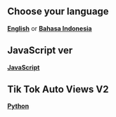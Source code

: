 ## Choose your language

[**English**](https://github.com/kangoka/tiktok-autoviews-py/blob/master/README.en-US.md) or 
[**Bahasa Indonesia**](https://github.com/kangoka/tiktok-autoviews-py/blob/master/README.id-ID.md)

## JavaScript ver
[**JavaScript**](https://github.com/kangoka/tiktok-autoviews)

## Tik Tok Auto Views V2
[**Python**](https://github.com/kangoka/tiktok-autoviewsv2-py)
